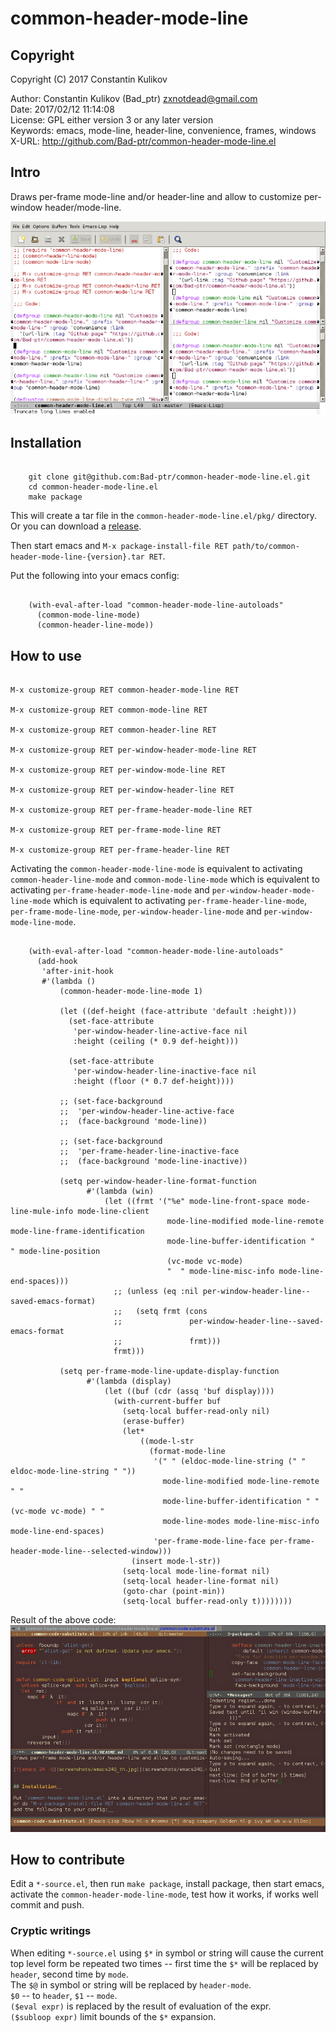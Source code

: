 # common-header-mode-line  

## Copyright  

Copyright (C) 2017 Constantin Kulikov  

Author: Constantin Kulikov (Bad_ptr) <zxnotdead@gmail.com>  
Date: 2017/02/12 11:14:08  
License: GPL either version 3 or any later version  
Keywords: emacs, mode-line, header-line, convenience, frames, windows  
X-URL: http://github.com/Bad-ptr/common-header-mode-line.el  

## Intro  

Draws per-frame mode-line and/or header-line and allow to customize per-window header/mode-line.  

[![emacs 24 -Q](screenshots/emacs24Q_th.jpg)](screenshots/emacs24Q.jpg)


## Installation  

```shell

    git clone git@github.com:Bad-ptr/common-header-mode-line.el.git
    cd common-header-mode-line.el
    make package

```

This will create a tar file in the `common-header-mode-line.el/pkg/` directory.  
Or you can download a [release](https://github.com/Bad-ptr/common-header-mode-line.el/releases).  

Then start emacs and `M-x package-install-file RET path/to/common-header-mode-line-{version}.tar RET`.  

Put the following into your emacs config:

```elisp

    (with-eval-after-load "common-header-mode-line-autoloads"
      (common-mode-line-mode)
      (common-header-line-mode))

```

## How to use  

```elisp

M-x customize-group RET common-header-mode-line RET

M-x customize-group RET common-mode-line RET

M-x customize-group RET common-header-line RET

M-x customize-group RET per-window-header-mode-line RET

M-x customize-group RET per-window-mode-line RET

M-x customize-group RET per-window-header-line RET

M-x customize-group RET per-frame-header-mode-line RET

M-x customize-group RET per-frame-mode-line RET

M-x customize-group RET per-frame-header-line RET

```

Activating the `common-header-mode-line-mode` is equivalent to activating 
`common-header-line-mode` and `common-mode-line-mode`  which is equivalent to 
activating `per-frame-header-mode-line-mode` and `per-window-header-mode-line-mode` 
which is equivalent to activating `per-frame-header-line-mode`, `per-frame-mode-line-mode`, 
`per-window-header-line-mode` and `per-window-mode-line-mode`.  

```elisp

    (with-eval-after-load "common-header-mode-line-autoloads"
      (add-hook
       'after-init-hook
       #'(lambda ()
           (common-header-mode-line-mode 1)

           (let ((def-height (face-attribute 'default :height)))
             (set-face-attribute
              'per-window-header-line-active-face nil
              :height (ceiling (* 0.9 def-height)))

             (set-face-attribute
              'per-window-header-line-inactive-face nil
              :height (floor (* 0.7 def-height))))

           ;; (set-face-background
           ;;  'per-window-header-line-active-face
           ;;  (face-background 'mode-line))

           ;; (set-face-background
           ;;  'per-frame-header-line-inactive-face
           ;;  (face-background 'mode-line-inactive))

           (setq per-window-header-line-format-function
                 #'(lambda (win)
                     (let ((frmt '("%e" mode-line-front-space mode-line-mule-info mode-line-client
                                   mode-line-modified mode-line-remote mode-line-frame-identification
                                   mode-line-buffer-identification "   " mode-line-position
                                   (vc-mode vc-mode)
                                   "  " mode-line-misc-info mode-line-end-spaces)))
                       ;; (unless (eq :nil per-window-header-line--saved-emacs-format)
                       ;;   (setq frmt (cons
                       ;;               per-window-header-line--saved-emacs-format
                       ;;               frmt)))
                       frmt)))

           (setq per-frame-mode-line-update-display-function
                 #'(lambda (display)
                     (let ((buf (cdr (assq 'buf display))))
                       (with-current-buffer buf
                         (setq-local buffer-read-only nil)
                         (erase-buffer)
                         (let*
                             ((mode-l-str
                               (format-mode-line
                                '(" " (eldoc-mode-line-string (" " eldoc-mode-line-string " "))
                                  mode-line-modified mode-line-remote " "
                                  mode-line-buffer-identification " " (vc-mode vc-mode) " "
                                  mode-line-modes mode-line-misc-info mode-line-end-spaces)
                                'per-frame-mode-line-face per-frame-header-mode-line--selected-window)))
                           (insert mode-l-str))
                         (setq-local mode-line-format nil)
                         (setq-local header-line-format nil)
                         (goto-char (point-min))
                         (setq-local buffer-read-only t))))))))

```

Result of the above code:  
[![emacs 26 custom](screenshots/emacs26custom_th.jpg)](screenshots/emacs26custom.jpg)


## How to contribute  

Edit a `*-source.el`, then run `make package`, install package, 
then start emacs, activate the `common-header-mode-line-mode`, 
test how it works, if works well commit and push.  

### Cryptic writings

When editing `*-source.el` using `$*` in symbol or string will 
cause the current top level form be repeated two times 
-- first time the `$*` will be replaced by `header`, second time by `mode`.  
The `$@` in symbol or string will be replaced by `header-mode`.  
`$0` -- to `header`, `$1` -- `mode`.  
`($eval expr)` is replaced by the result of evaluation of the expr.  
`($subloop expr)` limit bounds of the `$*` expansion.  
